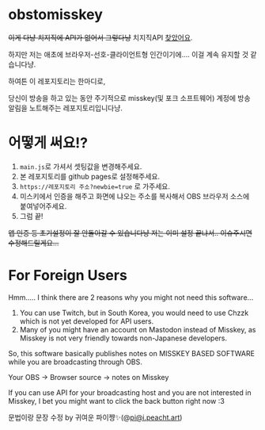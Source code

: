 # obstomisskey

~~이게 다냥 치지직에 API가 없어서 그렇다냥~~ 치지직API [찾았어요](https://api.chzzk.naver.com/service/v1/channels/1bba9a34d4d2b8b998c36c5cdbc9f4fe).

하지만 저는 애초에 브라우저-선호-클라이언트형 인간이기에.... 이걸 계속 유지할 것 같습니다냥.

하여튼 이 레포지토리는 한마디로,

당신이 방송을 하고 있는 동안 주기적으로 misskey(및 포크 소프트웨어) 계정에 방송 알림을 노트해주는 레포지토리입니다냥.

# 어떻게 써요!?

1. `main.js`로 가셔서 셋팅값을 변경해주세요.
2. 본 레포지토리를 github pages로 설정해주세요.
3. `https://레포지토리 주소?newbie=true` 로 가주세요.
4. 미스키에서 인증을 해주고 화면에 냐오는 주소를 복사해서 OBS 브라우저 소스에 붙여넣어주세요.
5. 그럼 끝!

~~앱 인증 등 초기설정이 잘 안돌아갈 수 있습니다냥 저는 이미 설정 끝냐서.. 이슈주시면 수정해드릴게요...~~

# For Foreign Users
Hmm..... I think there are 2 reasons why you might not need this software...

1. You can use Twitch, but in South Korea, you would need to use Chzzk which is not yet developed for API users.
2. Many of you might have an account on Mastodon instead of Misskey, as Misskey is not very friendly towards non-Japanese developers.

So, this software basically publishes notes on MISSKEY BASED SOFTWARE while you are broadcasting through OBS.

Your OBS -> Browser source -> notes on Misskey

If you can use API for your broadcasting host and you are not interested in Misskey, I bet you might want to click the back button right now :3

문법이랑 문장 수정 by 귀여운 파이쨩✨(@pi@i.peacht.art)
